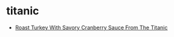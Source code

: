 # titanic

 * [Roast Turkey With Savory Cranberry Sauce From The Titanic](index/r/roast-turkey-with-savory-cranberry-sauce-from-the-titanic-362829.json)
